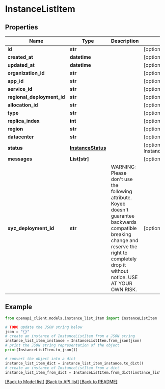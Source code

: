 # InstanceListItem


## Properties

Name | Type | Description | Notes
------------ | ------------- | ------------- | -------------
**id** | **str** |  | [optional] 
**created_at** | **datetime** |  | [optional] 
**updated_at** | **datetime** |  | [optional] 
**organization_id** | **str** |  | [optional] 
**app_id** | **str** |  | [optional] 
**service_id** | **str** |  | [optional] 
**regional_deployment_id** | **str** |  | [optional] 
**allocation_id** | **str** |  | [optional] 
**type** | **str** |  | [optional] 
**replica_index** | **int** |  | [optional] 
**region** | **str** |  | [optional] 
**datacenter** | **str** |  | [optional] 
**status** | [**InstanceStatus**](InstanceStatus.md) |  | [optional] [default to InstanceStatus.ALLOCATING]
**messages** | **List[str]** |  | [optional] 
**xyz_deployment_id** | **str** | WARNING: Please don&#39;t use the following attribute. Koyeb doesn&#39;t guarantee backwards compatible breaking change and reserve the right to completely drop it without notice. USE AT YOUR OWN RISK. | [optional] 

## Example

```python
from openapi_client.models.instance_list_item import InstanceListItem

# TODO update the JSON string below
json = "{}"
# create an instance of InstanceListItem from a JSON string
instance_list_item_instance = InstanceListItem.from_json(json)
# print the JSON string representation of the object
print(InstanceListItem.to_json())

# convert the object into a dict
instance_list_item_dict = instance_list_item_instance.to_dict()
# create an instance of InstanceListItem from a dict
instance_list_item_from_dict = InstanceListItem.from_dict(instance_list_item_dict)
```
[[Back to Model list]](../README.md#documentation-for-models) [[Back to API list]](../README.md#documentation-for-api-endpoints) [[Back to README]](../README.md)


